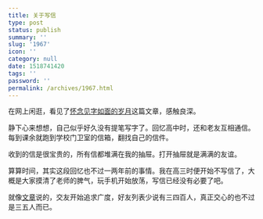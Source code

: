 ```yaml
---
title: 关于写信
type: post
status: publish
summary: ''
slug: '1967'
icon: ''
category: null
date: 1518741420
tags: ''
password: ''
permalink: /archives/1967.html
---
```


在网上闲逛，看见了[怀念见字如面的岁月][1]这篇文章，感触良深。

静下心来想想，自己似乎好久没有提笔写字了。回忆高中时，还和老友互相通信。每到课余就跑到学校门卫室的信箱，翻找自己的信件。

收到的信是很宝贵的，所有信都堆满在我的抽屉。打开抽屉就是满满的友谊。

算算时间，其实这段回忆也不过一两年前的事情。我在高三时便开始不写信了，大概是大家摸清了老师的脾气，玩手机开始放荡，写信已经没有必要了吧。

就像[文章][1]说的，交友开始追求广度，好友列表少说有三四百人，真正交心的也不过是三五人而已。

  [1]: https://www.iyuren.com/discuss/336.html
